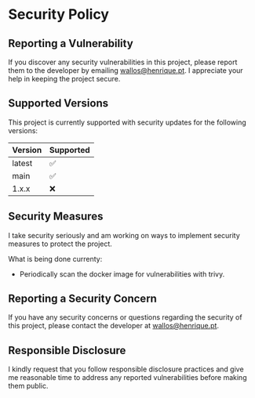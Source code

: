 # Security Policy

## Reporting a Vulnerability

If you discover any security vulnerabilities in this project, please report them to the developer by emailing [wallos@henrique.pt](mailto:wallos@henrique.pt). I appreciate your help in keeping the project secure.

## Supported Versions

This project is currently supported with security updates for the following versions:

| Version | Supported          |
| ------- | ------------------ |
| latest  | :white_check_mark: |
| main    | :white_check_mark: |
| 1.x.x   | :x:                |

## Security Measures

I take security seriously and am working on ways to implement security measures to protect the project.

What is being done currenty:
- Periodically scan the docker image for vulnerabilities with trivy.

## Reporting a Security Concern

If you have any security concerns or questions regarding the security of this project, please contact the developer at [wallos@henrique.pt](mailto:wallos@henrique.pt).

## Responsible Disclosure

I kindly request that you follow responsible disclosure practices and give me reasonable time to address any reported vulnerabilities before making them public.

